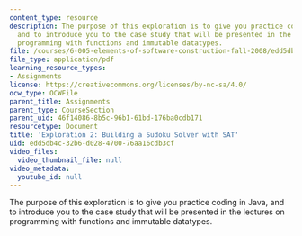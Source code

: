 ```yaml
---
content_type: resource
description: The purpose of this exploration is to give you practice coding in Java,
  and to introduce you to the case study that will be presented in the lectures on
  programming with functions and immutable datatypes.
file: /courses/6-005-elements-of-software-construction-fall-2008/edd5db4c32b6d028470076aa16cdb3cf_MIT6_005f08_explore02.pdf
file_type: application/pdf
learning_resource_types:
- Assignments
license: https://creativecommons.org/licenses/by-nc-sa/4.0/
ocw_type: OCWFile
parent_title: Assignments
parent_type: CourseSection
parent_uid: 46f14086-8b5c-96b1-61bd-176ba0cdb171
resourcetype: Document
title: 'Exploration 2: Building a Sudoku Solver with SAT'
uid: edd5db4c-32b6-d028-4700-76aa16cdb3cf
video_files:
  video_thumbnail_file: null
video_metadata:
  youtube_id: null
---
```

The purpose of this exploration is to give you practice coding in Java, and to introduce you to the case study that will be presented in the lectures on programming with functions and immutable datatypes.